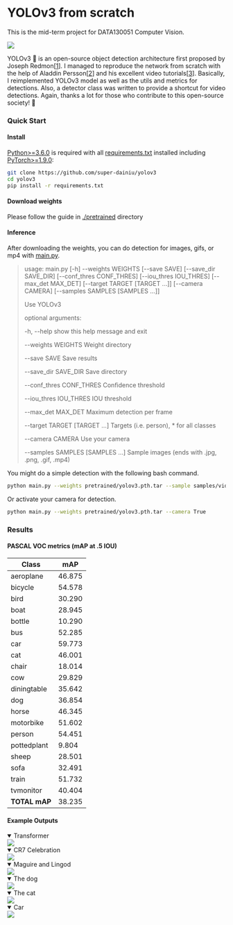 # YOLOv3 from scratch

This is the mid-term project for DATA130051 Computer Vision. 

<img src="random/yolov3.JPG" align="center"/>

YOLOv3 🚀 is an open-source object detection architecture first proposed by Joseph Redmon[[1](https://pjreddie.com/)]. I managed to reproduce the network from scratch with the help of Aladdin Persson[[2](https://github.com/aladdinpersson/)] and his excellent video tutorials[[3](https://www.youtube.com/watch?v=Grir6TZbc1M)]. Basically, I reimplemented YOLOv3 model as well as the utils and metrics for detections. Also, a detector class was written to provide a shortcut for video detections. Again, thanks a lot for those who contribute to this open-source society! 🤗

### Quick Start

#### Install

[Python>=3.6.0](https://www.python.org/) is required with all [requirements.txt](./requirements.txt) installed including [PyTorch>=1.9.0](https://pytorch.org/get-started/locally/):

```bash
git clone https://github.com/super-dainiu/yolov3
cd yolov3
pip install -r requirements.txt
```

#### Download weights

Please follow the guide in [./pretrained](./pretrained) directory

#### Inference

After downloading the weights, you can do detection for images, gifs, or mp4 with [main.py](main.py).

>usage: main.py [-h] --weights WEIGHTS [--save SAVE] [--save_dir SAVE_DIR] [--conf_thres CONF_THRES] [--iou_thres IOU_THRES] [--max_det MAX_DET] [--target TARGET [TARGET ...]]
>          [--camera CAMERA] [--samples SAMPLES [SAMPLES ...]]
>
>Use YOLOv3
>
>optional arguments:
>
>-h, --help            show this help message and exit
>
>--weights WEIGHTS     Weight directory
>
>--save SAVE           Save results
>
>--save_dir SAVE_DIR   Save directory
>
>--conf_thres CONF_THRES
>                   Confidence threshold
>
>--iou_thres IOU_THRES
>                   IOU threshold
>
>--max_det MAX_DET     Maximum detection per frame
>
>--target TARGET [TARGET ...]
>                   Targets (i.e. person), * for all classes
>
>--camera CAMERA       Use your camera
>
>--samples SAMPLES [SAMPLES ...]
>                   Sample images (ends with .jpg, .png, .gif, .mp4)

You might do a simple detection with the following bash command.

```bash
python main.py --weights pretrained/yolov3.pth.tar --sample samples/video.mp4 samples/image_1.jpg samples/image_2.png samples/gif_1.gif --save True --save-dir outputs --target person car --conf_thres 0.7 --iou_thres 0.3 --max_det 10
```

Or activate your camera for detection.

```bash
python main.py --weights pretrained/yolov3.pth.tar --camera True
```

### Results

#### PASCAL VOC metrics (mAP at .5 IOU)

| Class         | mAP    |
| ------------- | ------ |
| aeroplane     | 46.875 |
| bicycle       | 54.578 |
| bird          | 30.290 |
| boat          | 28.945 |
| bottle        | 10.290 |
| bus           | 52.285 |
| car           | 59.773 |
| cat           | 46.001 |
| chair         | 18.014 |
| cow           | 29.829 |
| diningtable   | 35.642 |
| dog           | 36.854 |
| horse         | 46.345 |
| motorbike     | 51.602 |
| person        | 54.451 |
| pottedplant   | 9.804  |
| sheep         | 28.501 |
| sofa          | 32.491 |
| train         | 51.732 |
| tvmonitor     | 40.404 |
| **TOTAL mAP** | 38.235 |

#### Example Outputs

<details open>
<summary>Transformer</summary>
    <img src="random/transformer.gif" style="zoom:100%;" align="center" />
</details>

<details open>
<summary>CR7 Celebration</summary>
    <img src="random/ronaldo.gif" style="zoom:100%;" align="center" />
</details>

<details open>
<summary>Maguire and Lingod</summary>
    <img src="random/maguire.jpg" style="zoom:100%;" align="center"/>
</details>
<details open>
<summary>The dog</summary>
    <img src="random/dog.jpg" style="zoom:100%;" align="center" />
</details>
<details open>
<summary>The cat</summary>
    <img src="random/cat.png" style="zoom:100%;" align="center" />
</details>

<details open>
<summary>Car</summary>
    <img src="random/car_3.png" style="zoom:100%;" align="center" />
</details>

